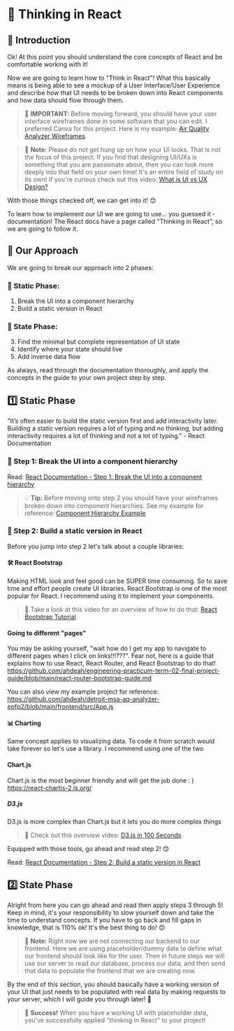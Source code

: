 # 🧩 Thinking in React

## 🚀 Introduction

Ok! At this point you should understand the core concepts of React and be comfortable working with it!

Now we are going to learn how to "Think in React"! What this basically means is being able to see a mockup of a User Interface/User Experience and describe how that UI needs to be broken down into React components and how data should flow through them.

> 🚨 **IMPORTANT:** Before moving forward, you should have your user interface wireframes done in some software that you can edit. I preferred Canva for this project. Here is my example: [Air Quality Analyzer Wireframes](https://www.canva.com/design/DAGj4lEv0Ew/evindvdrenMViShzqZEEMQ/edit?utm_content=DAGj4lEv0Ew&utm_campaign=designshare&utm_medium=link2&utm_source=sharebutton)

> 📝 **Note:** Please do not get hung up on how your UI looks. That is not the focus of this project. If you find that designing UI/UXs is something that you are passionate about, then you can look more deeply into that field on your own time! It's an entire field of study on its own! If you're curious check out this video: [What is UI vs UX Design?](https://www.youtube.com/watch?v=TgqeRTwZvIo)

With those things checked off, we can get into it! 😊

To learn how to implement our UI we are going to use... you guessed it - documentation! The React docs have a page called "Thinking in React", so we are going to follow it.

## 📌 Our Approach

We are going to break our approach into 2 phases:

### 🔹 Static Phase:
1. Break the UI into a component hierarchy
2. Build a static version in React

### 🔹 State Phase:
3. Find the minimal but complete representation of UI state
4. Identify where your state should live
5. Add inverse data flow

As always, read through the documentation thoroughly, and apply the concepts in the guide to your own project step by step.

## 1️⃣ Static Phase
"It’s often easier to build the static version first and add interactivity later. Building a static version requires a lot of typing and no thinking, but adding interactivity requires a lot of thinking and not a lot of typing." - React Documentation

### 🔹 Step 1: Break the UI into a component hierarchy

Read: [React Documentation - Step 1: Break the UI into a component hierarchy](https://react.dev/learn/thinking-in-react#step1-break-the-ui-into-a-component-hierarchy)

> 💡 **Tip:** Before moving onto step 2 you should have your wireframes broken down into component hierarchies. See my example for reference: [Component Hierarchy Example](https://www.canva.com/design/DAGj5H-Nt5A/VXBsJowK42DTvZlhgC6tnA/edit?utm_content=DAGj5H-Nt5A&utm_campaign=designshare&utm_medium=link2&utm_source=sharebutton)

### 🔹 Step 2: Build a static version in React

Before you jump into step 2 let's talk about a couple libraries:

#### 🛠️ React Bootstrap

Making HTML look and feel good can be SUPER time consuming. So to save time and effort people create UI libraries. React Bootstrap is one of the most popular for React. I recommend using it to implement your components. 

> 🔗 Take a look at this video for an overview of how to do that: [React Bootstrap Tutorial](https://www.youtube.com/watch?v=8pKjULHzs0s)

#### Going to different "pages"
You may be asking yourself, "wait how do I get my app to navigate to different pages when I click on links!!!???". Fear not, here is a guide that explains how to use React, React Router, and React Bootstrap to do that!
https://github.com/ahdeah/engineering-practicum-term-02-final-project-guide/blob/main/react-router-bootstrap-guide.md

You can also view my example project for reference:
https://github.com/ahdeah/detroit-msa-aq-analyzer-epfp2/blob/main/frontend/src/App.js

#### 📊 Charting

Same concept applies to visualizing data. To code it from scratch would take forever so let's use a library. I recommend using one of the two
#### Chart.js
Chart.js is the most beginner friendly and will get the job done : )
https://react-chartjs-2.js.org/

##### D3.js
D3.js is more complex than Chart.js but it lets you do more complex things
> 🔗 Check out this overview video: [D3.js in 100 Seconds](https://www.youtube.com/watch?v=bp2GF8XcJdY)

Equipped with those tools, go ahead and read step 2! 😊

Read: [React Documentation - Step 2: Build a static version in React](https://react.dev/learn/thinking-in-react#step-2-build-a-static-version-in-react)

## 2️⃣ State Phase

Alright from here you can go ahead and read then apply steps 3 through 5! Keep in mind, it's your responsibility to slow yourself down and take the time to understand concepts. If you have to go back and fill gaps in knowledge, that is 110% ok! It's the best thing to do! 😊

> 📝 **Note:** Right now we are not connecting our backend to our frontend. Here we are using placeholder/dummy data to define what our frontend should look like for the user. Then in future steps we will use our server to read our database, process our data, and then send that data to populate the frontend that we are creating now.

By the end of this section, you should basically have a working version of your UI that just needs to be populated with real data by making requests to your server, which I will guide you through later! 🚀

> 🎯 **Success!** When you have a working UI with placeholder data, you've successfully applied "thinking in React" to your project!
